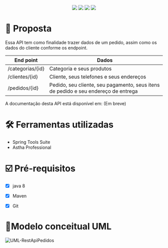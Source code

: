 <p align="center">
  <image
  src="https://img.shields.io/github/languages/count/uluizeduardo/API-Rest-Pedido"
  />
  <image
  src="https://img.shields.io/github/languages/top/uluizeduardo/API-Rest-Pedido"
  />
  <image
  src="https://img.shields.io/github/last-commit/uluizeduardo/API-Rest-Pedido"
  />
  <image
  src="https://img.shields.io/github/watchers/uluizeduardo/API-Rest-Pedido"
  />
</p>

# 🚀 Proposta 
Essa API tem como finalidade trazer dados de um pedido, assim como os dados do cliente conforme os endpoint. 

              
| End point  |Dados  |
|--|--|
|/categorias/{id} |Categoria e seus produtos  |
|/clientes/{id}|Cliente, seus telefones e seus endereços|
|/pedidos/{id}|Pedido, seu cliente, seu pagamento, seus itens de pedido e seu endereço de entrega|


A documentação desta API está disponível em: (Em breve)
# 🛠 Ferramentas utilizadas

- Spring Tools Suite
- Astha Professional

# ☑️ Pré-requisitos 

- [x] java 8
- [x] Maven
- [x] Git


# 📝Modelo conceitual UML 
![UML-RestApiPedidos](https://user-images.githubusercontent.com/14946084/174499709-67eb5d2b-7e1b-4304-8193-43234601ced2.png)


